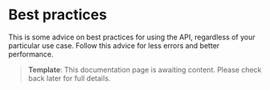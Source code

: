 # Best practices

This is some advice on best practices for using the API, regardless of your particular use case. Follow this advice for less errors and better performance.

> **Template**: This documentation page is awaiting content. Please check back later for full details.
